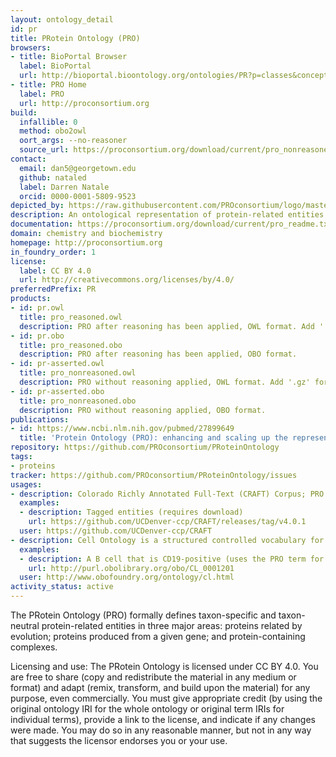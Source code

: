 ```yaml
---
layout: ontology_detail
id: pr
title: PRotein Ontology (PRO)
browsers:
- title: BioPortal Browser
  label: BioPortal
  url: http://bioportal.bioontology.org/ontologies/PR?p=classes&conceptid=http://purl.obolibrary.org/obo/PR_000000001
- title: PRO Home
  label: PRO
  url: http://proconsortium.org
build:
  infallible: 0
  method: obo2owl
  oort_args: --no-reasoner
  source_url: https://proconsortium.org/download/current/pro_nonreasoned.obo
contact:
  email: dan5@georgetown.edu
  github: nataled
  label: Darren Natale
  orcid: 0000-0001-5809-9523
depicted_by: https://raw.githubusercontent.com/PROconsortium/logo/master/PROlogo_small.png
description: An ontological representation of protein-related entities
documentation: https://proconsortium.org/download/current/pro_readme.txt
domain: chemistry and biochemistry
homepage: http://proconsortium.org
in_foundry_order: 1
license:
  label: CC BY 4.0
  url: http://creativecommons.org/licenses/by/4.0/
preferredPrefix: PR
products:
- id: pr.owl
  title: pro_reasoned.owl
  description: PRO after reasoning has been applied, OWL format. Add '.gz' for compressed.
- id: pr.obo
  title: pro_reasoned.obo
  description: PRO after reasoning has been applied, OBO format.
- id: pr-asserted.owl
  title: pro_nonreasoned.owl
  description: PRO without reasoning applied, OWL format. Add '.gz' for compressed.
- id: pr-asserted.obo
  title: pro_nonreasoned.obo
  description: PRO without reasoning applied, OBO format.
publications:
- id: https://www.ncbi.nlm.nih.gov/pubmed/27899649
  title: 'Protein Ontology (PRO): enhancing and scaling up the representation of protein entities'
repository: https://github.com/PROconsortium/PRoteinOntology
tags:
- proteins
tracker: https://github.com/PROconsortium/PRoteinOntology/issues
usages:
- description: Colorado Richly Annotated Full-Text (CRAFT) Corpus; PRO is used for entity tagging and annotation
  examples:
  - description: Tagged entities (requires download)
    url: https://github.com/UCDenver-ccp/CRAFT/releases/tag/v4.0.1
  user: https://github.com/UCDenver-ccp/CRAFT
- description: Cell Ontology is a structured controlled vocabulary for cell types in animals; PRO is used for cell type definitions
  examples:
  - description: A B cell that is CD19-positive (uses the PRO term for non-species-specific CD19 molecule, PR:000001002)
    url: http://purl.obolibrary.org/obo/CL_0001201
  user: http://www.obofoundry.org/ontology/cl.html
activity_status: active
---
```


The PRotein Ontology (PRO) formally defines taxon-specific and taxon-neutral protein-related entities in three major areas: proteins related by evolution; proteins produced from a given gene; and protein-containing complexes.

Licensing and use: The PRotein Ontology is licensed under CC BY 4.0. You are free to share (copy and redistribute the material in any medium or format) and adapt (remix, transform, and build upon the material) for any purpose, even commercially. You must give appropriate credit (by using the original ontology IRI for the whole ontology or original term IRIs for individual terms), provide a link to the license, and indicate if any changes were made. You may do so in any reasonable manner, but not in any way that suggests the licensor endorses you or your use.
